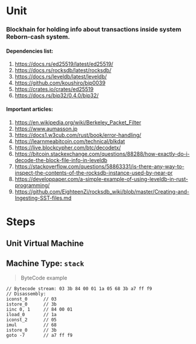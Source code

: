 # Unit
### Blockhain for holding info about transactions inside system Reborn-cash system.
#### Dependencies list:
1. https://docs.rs/ed25519/latest/ed25519/
2. https://docs.rs/rocksdb/latest/rocksdb/
3. https://docs.rs/leveldb/latest/leveldb/
4. https://github.com/koushiro/bip0039
5. https://crates.io/crates/ed25519
6. https://docs.rs/bip32/0.4.0/bip32/

#### Important articles:
1. https://en.wikipedia.org/wiki/Berkeley_Packet_Filter
2. https://www.aumasson.jp
3. https://docs1.w3cub.com/rust/book/error-handling/
4. https://learnmeabitcoin.com/technical/blkdat
5. https://live.blockcypher.com/btc/decodetx/
6. https://bitcoin.stackexchange.com/questions/88288/how-exactly-do-i-decode-the-block-file-info-in-leveldb
7. https://stackoverflow.com/questions/58863331/is-there-any-way-to-inspect-the-contents-of-the-rocksdb-instance-used-by-near-pr
8. https://developpaper.com/a-simple-example-of-using-leveldb-in-rust-programming/
9. https://github.com/EighteenZi/rocksdb_wiki/blob/master/Creating-and-Ingesting-SST-files.md

# Steps
## Unit Virtual Machine
## Machine Type: `stack`
> ByteCode example
```
// Bytecode stream: 03 3b 84 00 01 1a 05 68 3b a7 ff f9
// Disassembly:
iconst_0      // 03
istore_0      // 3b
iinc 0, 1     // 84 00 01
iload_0       // 1a
iconst_2      // 05
imul          // 68
istore_0      // 3b
goto -7       // a7 ff f9
```

